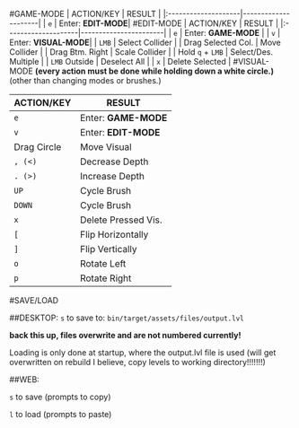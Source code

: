 #GAME-MODE
| ACTION/KEY          | RESULT              |
|:--------------------|---------------------|
| `e`                 | Enter: **EDIT-MODE**|
#EDIT-MODE
| ACTION/KEY          | RESULT                |
|:--------------------|-----------------------|
| `e`                 | Enter: **GAME-MODE**  |
| `v`                 | Enter: **VISUAL-MODE**|
| `LMB`               | Select Collider       |
| Drag Selected Col.  | Move Collider         |
| Drag Btm. Right     | Scale Collider        |
| Hold `q` + `LMB`    | Select/Des. Multiple  |
| `LMB` Outside       | Deselect All          |
| `x`                 | Delete Selected       |
#VISUAL-MODE
**(every action must be done while holding down a white circle.)**
(other than changing modes or brushes.)

| ACTION/KEY          | RESULT              |
|:--------------------|---------------------|
| `e`                 | Enter: **GAME-MODE**|
| `v`                 | Enter: **EDIT-MODE**|
| Drag Circle         | Move Visual         |
| `, (<)`             | Decrease Depth      |
| `. (>)`             | Increase Depth      |
| `UP`                | Cycle Brush         |
| `DOWN`              | Cycle Brush         |
| `x`                 | Delete Pressed Vis. |
| `[`                 | Flip Horizontally   |
| `]`                 | Flip Vertically     |
| `o`                 | Rotate Left         |
| `p`                 | Rotate Right        |

#SAVE/LOAD

##DESKTOP:
`s` to save to: `bin/target/assets/files/output.lvl`

**back this up, files overwrite and are not numbered currently!**

Loading is only done at startup, where the output.lvl file is used (will get overwritten on rebuild I believe, copy levels to working directory!!!!!!!)

##WEB:

`s` to save (prompts to copy)

`l` to load (prompts to paste)
